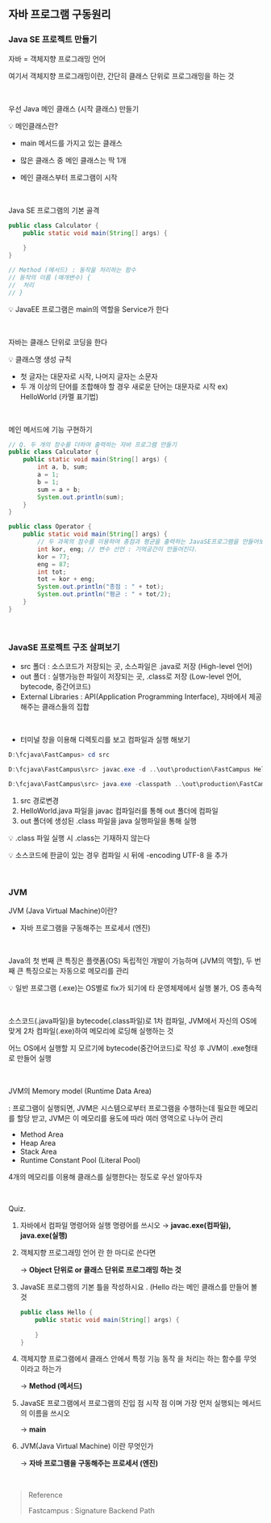 ## 자바 프로그램 구동원리



### Java SE 프로젝트 만들기

자바 = 객체지향 프로그래밍 언어

여기서 객체지향 프로그래밍이란, 간단히 클래스 단위로 프로그래밍을 하는 것

<br/>

우선 Java 메인 클래스 (시작 클래스) 만들기

:bulb: 메인클래스란?

- main 메서드를 가지고 있는 클래스

- 많은 클래스 중 메인 클래스는 딱 1개

- 메인 클래스부터 프로그램이 시작

<br/>

Java SE 프로그램의 기본 골격

```java
public class Calculator {
    public static void main(String[] args) {
        
    }
}

// Method (메서드) : 동작을 처리하는 함수
// 동작의 이름 (매개변수) {
//	처리
// }
```

:bulb: JavaEE 프로그램은 main의 역할을 Service가 한다

<br/>

자바는 클래스 단위로 코딩을 한다

:bulb: 클래스명 생성 규칙

- 첫 글자는 대문자로 시작, 나머지 글자는 소문자
- 두 개 이상의 단어를 조합해야 할 경우 새로운 단어는 대문자로 시작 ex) HelloWorld (카멜 표기법)

<br/>

메인 메서드에 기능 구현하기

```java
// Q. 두 개의 정수를 더하여 출력하는 자바 프로그램 만들기
public class Calculator {
    public static void main(String[] args) {
        int a, b, sum;
        a = 1;
        b = 1;
        sum = a + b;
        System.out.println(sum);
    }
}
```



```java
public class Operator {
    public static void main(String[] args) {
        // 두 과목의 점수를 이용하여 총점과 평균을 출력하는 JavaSE프로그램을 만들어보자
        int kor, eng; // 변수 선언 : 기억공간이 만들어진다.
        kor = 77;
        eng = 87;
        int tot;
        tot = kor + eng;
        System.out.println("총점 : " + tot);
        System.out.println("평균 : " + tot/2);
    }
}
```

<br/>

### JavaSE 프로젝트 구조 살펴보기

- src 폴더 : 소스코드가 저장되는 곳, 소스파일은 .java로 저장 (High-level 언어)
- out 폴더 : 실행가능한 파일이 저장되는 곳, .class로 저장 (Low-level 언어, bytecode, 중간어코드)
- External Libraries : API(Application Programming Interface), 자바에서 제공해주는 클래스들의 집합

<br/>

- 터미널 창을 이용해 디렉토리를 보고 컴파일과 실행 해보기

```powershell
D:\fcjava\FastCampus> cd src

D:\fcjava\FastCampus\src> javac.exe -d ..\out\production\FastCampus HelloWorld.java

D:\fcjava\FastCampus\src> java.exe -classpath ..\out\production\FastCampus HelloWorld
```

1. src 경로변경
2. HelloWorld.java 파일을 javac 컴파일러를 통해 out 폴더에 컴파일
3. out 폴더에 생성된 .class 파일을 java 실행파일을 통해 실행

:bulb: .class 파일 실행 시 .class는 기재하지 않는다

:bulb: 소스코드에 한글이 있는 경우 컴파일 시 뒤에 -encoding UTF-8 을 추가

<br/>

### JVM

JVM (Java Virtual Machine)이란?

- 자바 프로그램을 구동해주는 프로세서 (엔진)

<br/>

Java의 첫 번째 큰 특징은 플랫폼(OS) 독립적인 개발이 가능하며 (JVM의 역할), 두 번째 큰 특징으로는 자동으로 메모리를 관리

:bulb: 일반 프로그램 (.exe)는 OS별로 fix가 되기에 타 운영체제에서 실행 불가, OS 종속적

<br/>

소스코드(.java파일)을 bytecode(.class파일)로 1차 컴파일, JVM에서 자신의 OS에 맞게 2차 컴파일(.exe)하여 메모리에 로딩해 실행하는 것

어느 OS에서 실행할 지 모르기에 bytecode(중간어코드)로 작성 후 JVM이 .exe형태로 만들어 실행

<br/>

JVM의 Memory model (Runtime Data Area)

: 프로그램이 실행되면, JVM은 시스템으로부터 프로그램을 수행하는데 필요한 메모리를 할당 받고, JVM은 이 메모리를 용도에 따라 여러 영역으로 나누어 관리

- Method Area
- Heap Area
- Stack Area
- Runtime Constant Pool (Literal Pool)

4개의 메모리를 이용해 클래스를 실행한다는 정도로 우선 알아두자

<br/>

Quiz.

1. 자바에서 컴파일 명령어와 실행 명령어를 쓰시오
   → **javac.exe(컴파일), java.exe(실행)**

2. 객체지향 프로그래밍 언어 란 한 마디로 쓴다면

   → **Object 단위로 or 클래스 단위로 프로그래밍 하는 것**

3. JavaSE 프로그램의 기본 틀을 작성하시요 . (Hello 라는 메인 클래스를 만들어 볼 것

   ```java
   public class Hello {
       public static void main(String[] args) {
           
       }
   }
   ```

4. 객체지향 프로그램에서 클래스 안에서 특정 기능 동작 을 처리는 하는 함수를 무엇이라고 하는가

   → **Method (메서드)**

5. JavaSE 프로그램에서 프로그램의 진입 점 시작 점 이며 가장 먼저 실행되는 메서드의 이름을 쓰시오

   → **main**

6. JVM(Java Virtual Machine) 이란 무엇인가

   → **자바 프로그램을 구동해주는 프로세서 (엔진)**

<br/>

> Reference
>
> Fastcampus : Signature Backend Path